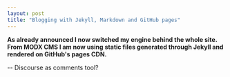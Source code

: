 ```yaml
---
layout: post
title: "Blogging with Jekyll, Markdown and GitHub pages"
---
```


**As already announced I now switched my engine behind the whole site. From MODX CMS I am now using static files generated through Jekyll and rendered on GitHub's pages CDN.**

-- Discourse as comments tool?
